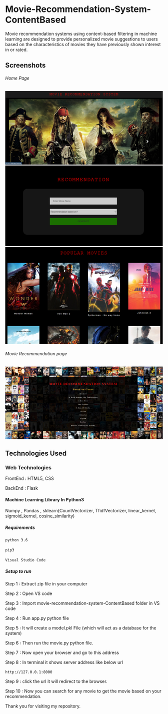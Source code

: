 # Movie-Recommendation-System-ContentBased
Movie recommendation systems using content-based filtering in machine learning are designed to provide personalized movie suggestions to users based on the characteristics of movies they have previously shown interest in or rated.
## Screenshots
  
###### Home Page

![home](https://github.com/JaganSaravana07/movie-recommendation-system-ContentBased/blob/a0915e9fd959f124c6e7650f497183df93784c9c/Screenshots/img1.png)
![home](https://github.com/JaganSaravana07/movie-recommendation-system-ContentBased/blob/a0915e9fd959f124c6e7650f497183df93784c9c/Screenshots/img2.png)
![home](https://github.com/JaganSaravana07/movie-recommendation-system-ContentBased/blob/a0915e9fd959f124c6e7650f497183df93784c9c/Screenshots/img3.png)

###### Movie Recommendation page

![recom](https://github.com/JaganSaravana07/movie-recommendation-system-ContentBased/blob/a0915e9fd959f124c6e7650f497183df93784c9c/Screenshots/img4.png)

## Technologies Used

### Web Technologies
FrontEnd : HTML5, CSS

BackEnd : Flask

#### Machine Learning Library In Python3
Numpy , Pandas , sklearn(CountVectorizer, TfidfVectorizer, linear_kernel, sigmoid_kernel, cosine_similarity)

##### Requirements
```
python 3.6

pip3

Visual Studio Code

```
##### Setup to run

Step 1 : Extract zip file in your computer

Step 2 : Open VS code

Step 3 : Import movie-recommendation-system-ContentBased folder in VS code 

Step 4 : Run app.py python file 

Step 5 : It will create a model.pkl File (which will act as a database for the system)

Step 6 : Then run the movie.py python file.

Step 7 : Now open your browser and go to this address

Step 8 : In terminal it shows server address like below url 
```
http://127.0.0.1:8000
```

Step 9 : click the url it will redirect to the browser.

Step 10 : Now you can search for any movie to get the movie based on your recommendation.

Thank you for visiting my repository.



